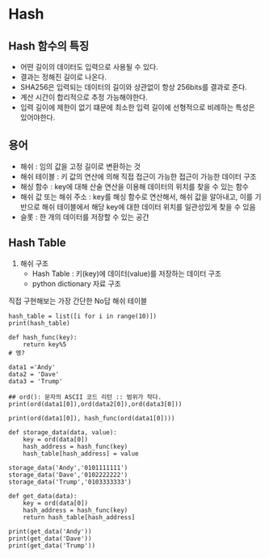 # Hash
## Hash 함수의 특징
- 어떤 길이의 데이터도 입력으로 사용될 수 있다.
- 결과는 정해진 길이로 나온다.
- SHA256은 입력되는 데이터의 길이와 상관없이 항상 256bits를 결과로 준다.
- 계산 시간이 합리적으로 추정 가능해야한다.
- 입력 길이에 제한이 없기 떄문에 최소한 입력 길이에 선형적으로 비례하는 특성은 있어야한다.
  
## 용어
- 해쉬 : 임의 값을 고정 길이로 변환하는 것
- 해쉬 테이블 : 키 값의 연산에 의해 직접 접근이 가능한 접근이 가능한 데이터 구조
- 해싱 함수 : key에 대해 산술 연산을 이용해 데이터의 위치를 찾을 수 있는 함수
- 해쉬 값 또는 해쉬 주소 : key를 해싱 함수로 연산해서, 해쉬 값을 알아내고, 이를 기반으로 해쉬 테이블에서 해당 key에 대한 데이터 위치를 일관성있게 찾을 수 있음
- 슬롯 : 한 개의 데이터를 저장할 수 있는 공간


## Hash Table
1. 해쉬 구조
   - Hash Table : 키(key)에 데이터(value)를 저장하는 데이터 구조
   - python dictionary 자료 구조

직접 구현해보는 가장 간단한 No답 해쉬 테이블
```
hash_table = list([i for i in range(10)])
print(hash_table)

def hash_func(key):
    return key%5
# 엥?

data1 ='Andy'
data2 = 'Dave'
data3 = 'Trump'

## ord(): 문자의 ASCII 코드 리턴 :: 범위가 작다.
print(ord(data1[0]),ord(data2[0]),ord(data3[0]))

print(ord(data1[0]), hash_func(ord(data1[0])))

def storage_data(data, value):
    key = ord(data[0])
    hash_address = hash_func(key)
    hash_table[hash_address] = value

storage_data('Andy','0101111111')
storage_data('Dave','0102222222')
storage_data('Trump','0103333333')

def get_data(data):
    key = ord(data[0])
    hash_address = hash_func(key)
    return hash_table[hash_address]

print(get_data('Andy'))
print(get_data('Dave'))
print(get_data('Trump'))
```